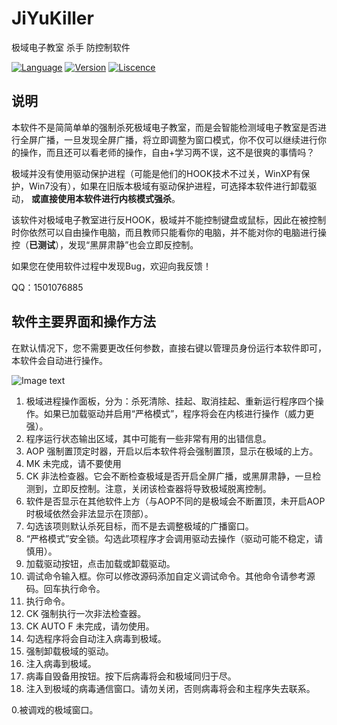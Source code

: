 # JiYuKiller
极域电子教室 杀手 防控制软件


[![Language](https://img.shields.io/badge/language-C++-blue.svg)](JiYuKiller)
[![Version](https://img.shields.io/badge/version-1.0-green.svg)](JiYuKiller)
[![Liscence](https://img.shields.io/badge/liscence-MIT-green.svg)](JiYuKiller)

说明
---

本软件不是简简单单的强制杀死极域电子教室，而是会智能检测域电子教室是否进行全屏广播，一旦发现全屏广播，将立即调整为窗口模式，你不仅可以继续进行你的操作，而且还可以看老师的操作，自由+学习两不误，这不是很爽的事情吗？


极域并没有使用驱动保护进程（可能是他们的HOOK技术不过关，WinXP有保护，Win7没有），如果在旧版本极域有驱动保护进程，可选择本软件进行卸载驱动，
**或直接使用本软件进行内核模式强杀**。


该软件对极域电子教室进行反HOOK，极域并不能控制键盘或鼠标，因此在被控制时你依然可以自由操作电脑，而且教师只能看你的电脑，并不能对你的电脑进行操控（**已测试**），发现“黑屏肃静”也会立即反控制。


如果您在使用软件过程中发现Bug，欢迎向我反馈！


QQ：1501076885


软件主要界面和操作方法
---
在默认情况下，您不需要更改任何参数，直接右键以管理员身份运行本软件即可，本软件会自动进行操作。

![Image text](https://raw.githubusercontent.com/717021/JiYuKiller/master/help.jpg)

1. 极域进程操作面板，分为：杀死清除、挂起、取消挂起、重新运行程序四个操作。如果已加载驱动并启用“严格模式”，程序将会在内核进行操作（威力更强）。
2. 程序运行状态输出区域，其中可能有一些非常有用的出错信息。
3. AOP 强制置顶定时器，开启以后本软件将会强制置顶，显示在极域的上方。
4. MK 未完成，请不要使用
5. CK 非法检查器。它会不断检查极域是否开启全屏广播，或黑屏肃静，一旦检测到，立即反控制。注意，关闭该检查器将导致极域脱离控制。
6. 软件是否显示在其他软件上方（与AOP不同的是极域会不断置顶，未开启AOP时极域依然会非法显示在顶部）。
7. 勾选该项则默认杀死目标，而不是去调整极域的广播窗口。
8. “严格模式”安全锁。勾选此项程序才会调用驱动去操作（驱动可能不稳定，请慎用）。
9. 加载驱动按钮，点击加载或卸载驱动。
10. 调试命令输入框。你可以修改源码添加自定义调试命令。其他命令请参考源码。回车执行命令。
11. 执行命令。
12. CK  强制执行一次非法检查器。
13. CK AUTO F 未完成，请勿使用。
14. 勾选程序将会自动注入病毒到极域。
15. 强制卸载极域的驱动。
16. 注入病毒到极域。
17. 病毒自毁备用按钮。按下后病毒将会和极域同归于尽。
18. 注入到极域的病毒通信窗口。请勿关闭，否则病毒将会和主程序失去联系。

0.被调戏的极域窗口。












